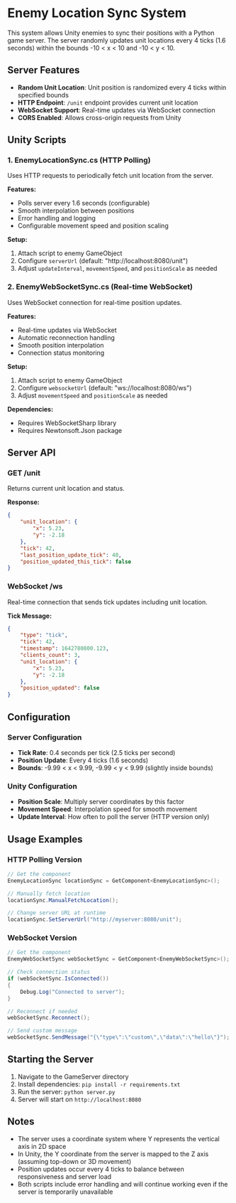# Enemy Location Sync System

This system allows Unity enemies to sync their positions with a Python game server. The server randomly updates unit locations every 4 ticks (1.6 seconds) within the bounds -10 < x < 10 and -10 < y < 10.

## Server Features

- **Random Unit Location**: Unit position is randomized every 4 ticks within specified bounds
- **HTTP Endpoint**: `/unit` endpoint provides current unit location
- **WebSocket Support**: Real-time updates via WebSocket connection
- **CORS Enabled**: Allows cross-origin requests from Unity

## Unity Scripts

### 1. EnemyLocationSync.cs (HTTP Polling)
Uses HTTP requests to periodically fetch unit location from the server.

**Features:**
- Polls server every 1.6 seconds (configurable)
- Smooth interpolation between positions
- Error handling and logging
- Configurable movement speed and position scaling

**Setup:**
1. Attach script to enemy GameObject
2. Configure `serverUrl` (default: "http://localhost:8080/unit")
3. Adjust `updateInterval`, `movementSpeed`, and `positionScale` as needed

### 2. EnemyWebSocketSync.cs (Real-time WebSocket)
Uses WebSocket connection for real-time position updates.

**Features:**
- Real-time updates via WebSocket
- Automatic reconnection handling
- Smooth position interpolation
- Connection status monitoring

**Setup:**
1. Attach script to enemy GameObject
2. Configure `websocketUrl` (default: "ws://localhost:8080/ws")
3. Adjust `movementSpeed` and `positionScale` as needed

**Dependencies:**
- Requires WebSocketSharp library
- Requires Newtonsoft.Json package

## Server API

### GET /unit
Returns current unit location and status.

**Response:**
```json
{
    "unit_location": {
        "x": 5.23,
        "y": -2.18
    },
    "tick": 42,
    "last_position_update_tick": 40,
    "position_updated_this_tick": false
}
```

### WebSocket /ws
Real-time connection that sends tick updates including unit location.

**Tick Message:**
```json
{
    "type": "tick",
    "tick": 42,
    "timestamp": 1642780800.123,
    "clients_count": 3,
    "unit_location": {
        "x": 5.23,
        "y": -2.18
    },
    "position_updated": false
}
```

## Configuration

### Server Configuration
- **Tick Rate**: 0.4 seconds per tick (2.5 ticks per second)
- **Position Update**: Every 4 ticks (1.6 seconds)
- **Bounds**: -9.99 < x < 9.99, -9.99 < y < 9.99 (slightly inside bounds)

### Unity Configuration
- **Position Scale**: Multiply server coordinates by this factor
- **Movement Speed**: Interpolation speed for smooth movement
- **Update Interval**: How often to poll the server (HTTP version only)

## Usage Examples

### HTTP Polling Version
```csharp
// Get the component
EnemyLocationSync locationSync = GetComponent<EnemyLocationSync>();

// Manually fetch location
locationSync.ManualFetchLocation();

// Change server URL at runtime
locationSync.SetServerUrl("http://myserver:8080/unit");
```

### WebSocket Version
```csharp
// Get the component
EnemyWebSocketSync webSocketSync = GetComponent<EnemyWebSocketSync>();

// Check connection status
if (webSocketSync.IsConnected())
{
    Debug.Log("Connected to server");
}

// Reconnect if needed
webSocketSync.Reconnect();

// Send custom message
webSocketSync.SendMessage("{\"type\":\"custom\",\"data\":\"hello\"}");
```

## Starting the Server

1. Navigate to the GameServer directory
2. Install dependencies: `pip install -r requirements.txt`
3. Run the server: `python server.py`
4. Server will start on `http://localhost:8080`

## Notes

- The server uses a coordinate system where Y represents the vertical axis in 2D space
- In Unity, the Y coordinate from the server is mapped to the Z axis (assuming top-down or 3D movement)
- Position updates occur every 4 ticks to balance between responsiveness and server load
- Both scripts include error handling and will continue working even if the server is temporarily unavailable
